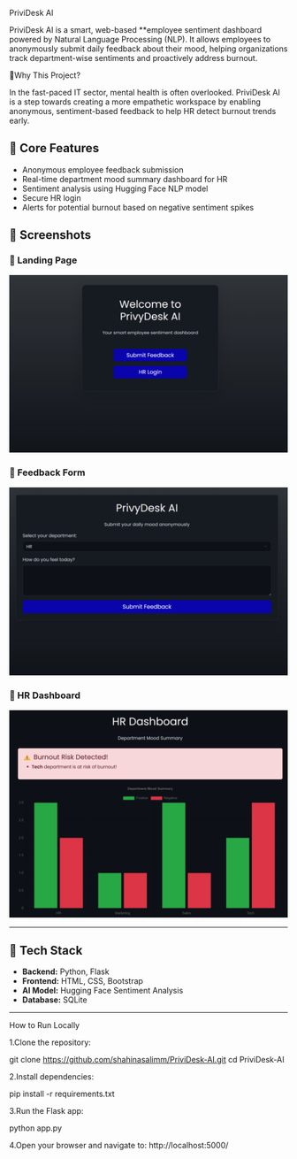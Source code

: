 PriviDesk AI


PriviDesk AI is a smart, web-based **employee sentiment dashboard powered by Natural Language Processing (NLP).
It allows employees to anonymously submit daily feedback about their mood, helping organizations track department-wise sentiments and proactively address burnout.

🌱Why This Project?

In the fast-paced IT sector, mental health is often overlooked.
PriviDesk AI is a step towards creating a more empathetic workspace by enabling anonymous, sentiment-based feedback to help HR detect burnout trends early.

## 🚀 Core Features
- Anonymous employee feedback submission
- Real-time department mood summary dashboard for HR
- Sentiment analysis using Hugging Face NLP model
- Secure HR login
- Alerts for potential burnout based on negative sentiment spikes

## 📸 Screenshots

### 🔹 Landing Page
![Landing Page](screenshots/landing.png)

### 🔹 Feedback Form
![Feedback Form](screenshots/feedback.png)

### 🔹 HR Dashboard
![HR Dashboard](screenshots/dashboard.png)


---

## 🔧 Tech Stack

- **Backend:** Python, Flask
- **Frontend:** HTML, CSS, Bootstrap
- **AI Model:** Hugging Face Sentiment Analysis
- **Database:** SQLite

---


How to Run Locally

1.Clone the repository:

git clone https://github.com/shahinasalimm/PriviDesk-AI.git
cd PriviDesk-AI

2.Install dependencies:

pip install -r requirements.txt

3.Run the Flask app:

python app.py

4.Open your browser and navigate to:
http://localhost:5000/
